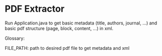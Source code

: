 # PDF Extractor

Run Application.java to get basic metadata (title, authors, journal, ...) and basic pdf structure (page, block, content, ...) in xml.

Glossary: 

  FILE_PATH: path to desired pdf file to get metadata and xml

